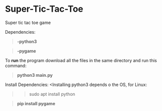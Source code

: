 # Super-Tic-Tac-Toe
Super tic tac toe game

Dependencies: 
>**-python3**

>**-pygame**

To **run** the program download all the files in the same directory and run this command:
>**python3 main.py**

Install Dependencies:
<Installing python3 depends o the OS, for Linux:
>>sudo apt install python

>**pip install pygame**
